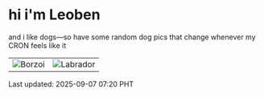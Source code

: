 # hi i'm Leoben

and i like dogs—so have some random dog pics that change whenever my CRON feels like it

|  |  |
|--------|----------|
| ![Borzoi](https://random-dog-vercel.vercel.app/api/random-borzoi?v=1757200852) | ![Labrador](https://random-dog-vercel.vercel.app/api/random-labrador?v=1757200852) |

Last updated: 2025-09-07 07:20 PHT
